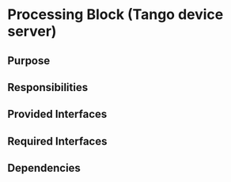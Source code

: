 # Processing Block (Tango device server) 

## Purpose

## Responsibilities

## Provided Interfaces

## Required Interfaces

## Dependencies
